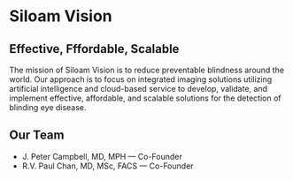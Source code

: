 # Siloam Vision

## Effective, Fffordable, Scalable

The mission of Siloam Vision is to reduce preventable blindness around the world. Our approach is to focus on integrated imaging solutions utilizing artificial intelligence and cloud-based service to develop, validate, and implement effective, affordable, and scalable solutions for the detection of blinding eye disease.

## Our Team
* J. Peter Campbell, MD, MPH &mdash; Co-Founder
* R.V. Paul Chan, MD, MSc, FACS &mdash; Co-Founder
